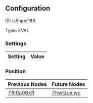 # <nil>
## Configuration
ID:  iz5nper189

Type: EVAL 


### Settings
| Setting | Value  |
| :------------------------ | ---------------------------------------- |
 




### Position
| Previous Nodes | Future Nodes |
| :------------- | ------------ |
| [78i0a08xfl](./78i0a08xfl.md) | [7hwtzuxjwc](./7hwtzuxjwc.md) |
